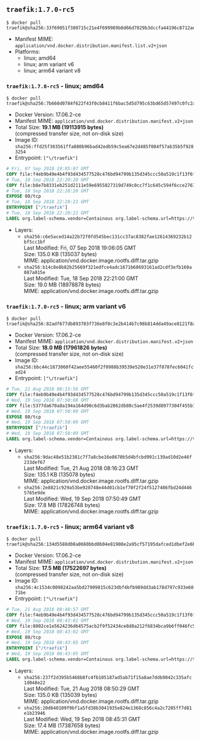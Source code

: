 ## `traefik:1.7.0-rc5`

```console
$ docker pull traefik@sha256:33f69051f380715c21e4f699989b8d66d7029b3dccfa44196c8712aef56150a2
```

-	Manifest MIME: `application/vnd.docker.distribution.manifest.list.v2+json`
-	Platforms:
	-	linux; amd64
	-	linux; arm variant v6
	-	linux; arm64 variant v8

### `traefik:1.7.0-rc5` - linux; amd64

```console
$ docker pull traefik@sha256:7b660d0784f622f43f0cb8411f6bac5d5d795c63bd65d57497c0fc2a40c1a9c0
```

-	Docker Version: 17.06.2-ce
-	Manifest MIME: `application/vnd.docker.distribution.manifest.v2+json`
-	Total Size: **19.1 MB (19113915 bytes)**  
	(compressed transfer size, not on-disk size)
-	Image ID: `sha256:ffd25f303561ffa880b96bad42edb59c5ea67e2d485f084f57ab35b5f9283254`
-	Entrypoint: `["\/traefik"]`

```dockerfile
# Fri, 07 Sep 2018 19:05:07 GMT
COPY file:f4eb9b49e4b4f93d434577528c476bd94799b135d345ccc50a519c1f13f6f97a in /etc/ssl/certs/ 
# Tue, 18 Sep 2018 22:20:20 GMT
COPY file:b8e7b8331eb251d2111e59e6955827319d749c0cc7f1c645c594f6cce2767772 in / 
# Tue, 18 Sep 2018 22:20:20 GMT
EXPOSE 80/tcp
# Tue, 18 Sep 2018 22:20:21 GMT
ENTRYPOINT ["/traefik"]
# Tue, 18 Sep 2018 22:20:21 GMT
LABEL org.label-schema.vendor=Containous org.label-schema.url=https://traefik.io org.label-schema.name=Traefik org.label-schema.description=A modern reverse-proxy org.label-schema.version=v1.7.0-rc5 org.label-schema.docker.schema-version=1.0
```

-	Layers:
	-	`sha256:c6e5aced14a22b72f0fd545bec131cc37ac8382fae12614369232b12bf5cc1bf`  
		Last Modified: Fri, 07 Sep 2018 19:06:05 GMT  
		Size: 135.0 KB (135037 bytes)  
		MIME: application/vnd.docker.image.rootfs.diff.tar.gzip
	-	`sha256:b14c8e8b82b25669f321edfce4adc1671b68693161ad2cdf3efb160a087a015e`  
		Last Modified: Tue, 18 Sep 2018 22:21:00 GMT  
		Size: 19.0 MB (18978878 bytes)  
		MIME: application/vnd.docker.image.rootfs.diff.tar.gzip

### `traefik:1.7.0-rc5` - linux; arm variant v6

```console
$ docker pull traefik@sha256:82adf677db893703f736e8f0c3e2b414b7c98b814dda49ace8121f8a419178b8
```

-	Docker Version: 17.06.2-ce
-	Manifest MIME: `application/vnd.docker.distribution.manifest.v2+json`
-	Total Size: **18.0 MB (17961826 bytes)**  
	(compressed transfer size, not on-disk size)
-	Image ID: `sha256:bbc44c1873060f42aee55460f2f0988b39539e520e31e37f878fec6041fcad24`
-	Entrypoint: `["\/traefik"]`

```dockerfile
# Tue, 21 Aug 2018 08:15:56 GMT
COPY file:f4eb9b49e4b4f93d434577528c476bd94799b135d345ccc50a519c1f13f6f97a in /etc/ssl/certs/ 
# Wed, 19 Sep 2018 07:50:08 GMT
COPY file:5377da670a8a194a164d90c6d3bab2862db88c5ae4f2539d8977304f455b7039 in / 
# Wed, 19 Sep 2018 07:50:09 GMT
EXPOSE 80/tcp
# Wed, 19 Sep 2018 07:50:09 GMT
ENTRYPOINT ["/traefik"]
# Wed, 19 Sep 2018 07:50:09 GMT
LABEL org.label-schema.vendor=Containous org.label-schema.url=https://traefik.io org.label-schema.name=Traefik org.label-schema.description=A modern reverse-proxy org.label-schema.version=v1.7.0-rc5 org.label-schema.docker.schema-version=1.0
```

-	Layers:
	-	`sha256:9dac48e51b2381c7f7a8cbe16e8670b5d4bfcbd991c139ad10d2e46f233def67`  
		Last Modified: Tue, 21 Aug 2018 08:16:23 GMT  
		Size: 135.1 KB (135078 bytes)  
		MIME: application/vnd.docker.image.rootfs.diff.tar.gzip
	-	`sha256:2e8821c929a53be928748e44d01cb1ef70f2f24f5127486fbd24d4465765e9de`  
		Last Modified: Wed, 19 Sep 2018 07:50:49 GMT  
		Size: 17.8 MB (17826748 bytes)  
		MIME: application/vnd.docker.image.rootfs.diff.tar.gzip

### `traefik:1.7.0-rc5` - linux; arm64 variant v8

```console
$ docker pull traefik@sha256:134d5588d08a0660bbd0b04e81908e2a95cf57195dafced1dbef2e6b8b64cfe4
```

-	Docker Version: 17.06.2-ce
-	Manifest MIME: `application/vnd.docker.distribution.manifest.v2+json`
-	Total Size: **17.5 MB (17522697 bytes)**  
	(compressed transfer size, not on-disk size)
-	Image ID: `sha256:4c1534c0098242aa5bd27909815c623dbf4bfb989dd3ab178d797c933e6071be`
-	Entrypoint: `["\/traefik"]`

```dockerfile
# Tue, 21 Aug 2018 08:48:57 GMT
COPY file:f4eb9b49e4b4f93d434577528c476bd94799b135d345ccc50a519c1f13f6f97a in /etc/ssl/certs/ 
# Wed, 19 Sep 2018 08:43:01 GMT
COPY file:8002ce1e5624236d64575acb2f9f52434ce8d8a212f6834bca9b6ff046fc5afb in / 
# Wed, 19 Sep 2018 08:43:02 GMT
EXPOSE 80/tcp
# Wed, 19 Sep 2018 08:43:05 GMT
ENTRYPOINT ["/traefik"]
# Wed, 19 Sep 2018 08:43:05 GMT
LABEL org.label-schema.vendor=Containous org.label-schema.url=https://traefik.io org.label-schema.name=Traefik org.label-schema.description=A modern reverse-proxy org.label-schema.version=v1.7.0-rc5 org.label-schema.docker.schema-version=1.0
```

-	Layers:
	-	`sha256:237f2d395b5468b8fc4fb105187ad5ab71f15a8ae7ddb9042c335afc1d048e22`  
		Last Modified: Tue, 21 Aug 2018 08:50:29 GMT  
		Size: 135.0 KB (135039 bytes)  
		MIME: application/vnd.docker.image.rootfs.diff.tar.gzip
	-	`sha256:20d640109f9bf1a5fd38b3041935e824e1368c856c4a2c7205ff7d81e1b23946`  
		Last Modified: Wed, 19 Sep 2018 08:45:31 GMT  
		Size: 17.4 MB (17387658 bytes)  
		MIME: application/vnd.docker.image.rootfs.diff.tar.gzip
